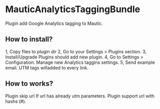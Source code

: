 # MauticAnalyticsTaggingBundle

Plugin add Google Analytics tagging to Mautic.

## How to install?

1, Copy files to plugin dir
2, Go to your Settings > Plugins section.
3, Install/Upgrade Plugins should add new plugin.
4, Go to Settings > Configuration. Manage new Analytics taggins settings.
5, Send example email. UTM tags willadded to every link.

## How to works?

Plugin skip url If url has already utm parameters.
Plugin support url with hashs (#).

